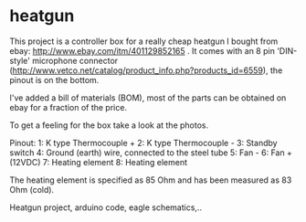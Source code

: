 # heatgun

This project is a controller box for a really cheap heatgun I bought from ebay: http://www.ebay.com/itm/401129852165 .
It comes with an 8 pin 'DIN-style' microphone connector (http://www.vetco.net/catalog/product_info.php?products_id=6559), the pinout is on the bottom. 

I've added a bill of materials (BOM), most of the parts can be obtained on ebay for a fraction of the price. 

To get a feeling for the box take a look at the photos. 

Pinout:
1: K type Thermocouple + 
2: K type Thermocouple -
3: Standby switch
4: Ground (earth) wire, connected to the steel tube
5: Fan -
6: Fan + (12VDC)
7: Heating element
8: Heating element

The heating element is specified as 85 Ohm and has been measured as 83 Ohm (cold). 

Heatgun project, arduino code, eagle schematics,..
